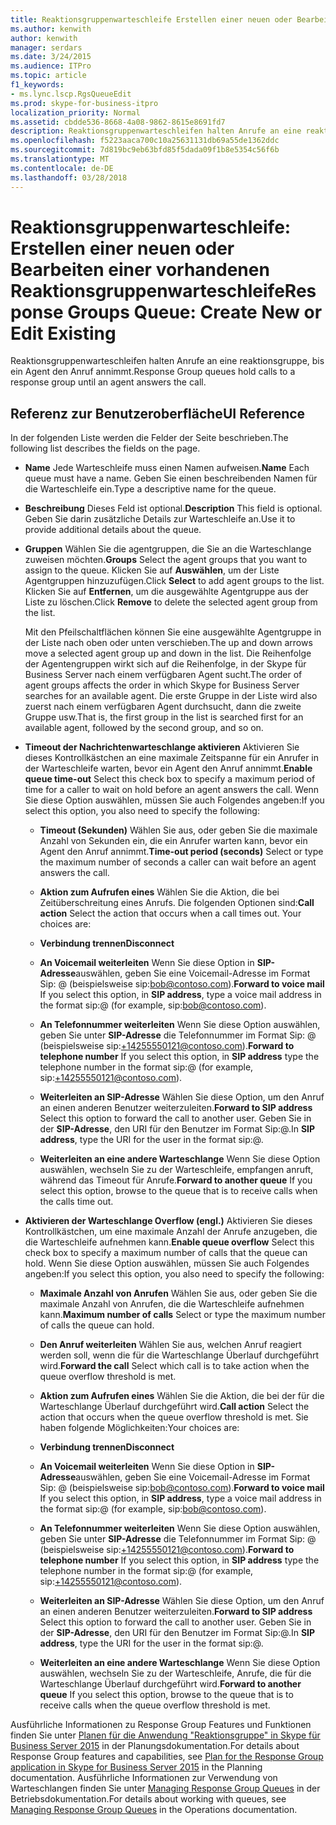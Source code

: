```yaml
---
title: Reaktionsgruppenwarteschleife Erstellen einer neuen oder Bearbeiten einer vorhandenen
ms.author: kenwith
author: kenwith
manager: serdars
ms.date: 3/24/2015
ms.audience: ITPro
ms.topic: article
f1_keywords:
- ms.lync.lscp.RgsQueueEdit
ms.prod: skype-for-business-itpro
localization_priority: Normal
ms.assetid: cbdde536-8668-4a08-9862-8615e8691fd7
description: Reaktionsgruppenwarteschleifen halten Anrufe an eine reaktionsgruppe, bis ein Agent den Anruf annimmt.
ms.openlocfilehash: f5223aaca700c10a25631131db69a55de1362ddc
ms.sourcegitcommit: 7d819bc9eb63bfd85f5dada09f1b8e5354c56f6b
ms.translationtype: MT
ms.contentlocale: de-DE
ms.lasthandoff: 03/28/2018
---
```

# <a name="response-groups-queue-create-new-or-edit-existing"></a><span data-ttu-id="bf4db-103">Reaktionsgruppenwarteschleife: Erstellen einer neuen oder Bearbeiten einer vorhandenen Reaktionsgruppenwarteschleife</span><span class="sxs-lookup"><span data-stu-id="bf4db-103">Response Groups Queue: Create New or Edit Existing</span></span>
 
<span data-ttu-id="bf4db-104">Reaktionsgruppenwarteschleifen halten Anrufe an eine reaktionsgruppe, bis ein Agent den Anruf annimmt.</span><span class="sxs-lookup"><span data-stu-id="bf4db-104">Response Group queues hold calls to a response group until an agent answers the call.</span></span>
  
## <a name="ui-reference"></a><span data-ttu-id="bf4db-105">Referenz zur Benutzeroberfläche</span><span class="sxs-lookup"><span data-stu-id="bf4db-105">UI Reference</span></span>

<span data-ttu-id="bf4db-106">In der folgenden Liste werden die Felder der Seite beschrieben.</span><span class="sxs-lookup"><span data-stu-id="bf4db-106">The following list describes the fields on the page.</span></span>
  
- <span data-ttu-id="bf4db-107">**Name** Jede Warteschleife muss einen Namen aufweisen.</span><span class="sxs-lookup"><span data-stu-id="bf4db-107">**Name** Each queue must have a name.</span></span> <span data-ttu-id="bf4db-108">Geben Sie einen beschreibenden Namen für die Warteschleife ein.</span><span class="sxs-lookup"><span data-stu-id="bf4db-108">Type a descriptive name for the queue.</span></span>
    
- <span data-ttu-id="bf4db-109">**Beschreibung** Dieses Feld ist optional.</span><span class="sxs-lookup"><span data-stu-id="bf4db-109">**Description** This field is optional.</span></span> <span data-ttu-id="bf4db-110">Geben Sie darin zusätzliche Details zur Warteschleife an.</span><span class="sxs-lookup"><span data-stu-id="bf4db-110">Use it to provide additional details about the queue.</span></span>
    
- <span data-ttu-id="bf4db-111">**Gruppen** Wählen Sie die agentgruppen, die Sie an die Warteschlange zuweisen möchten.</span><span class="sxs-lookup"><span data-stu-id="bf4db-111">**Groups** Select the agent groups that you want to assign to the queue.</span></span> <span data-ttu-id="bf4db-112">Klicken Sie auf **Auswählen**, um der Liste Agentgruppen hinzuzufügen.</span><span class="sxs-lookup"><span data-stu-id="bf4db-112">Click **Select** to add agent groups to the list.</span></span> <span data-ttu-id="bf4db-113">Klicken Sie auf **Entfernen**, um die ausgewählte Agentgruppe aus der Liste zu löschen.</span><span class="sxs-lookup"><span data-stu-id="bf4db-113">Click **Remove** to delete the selected agent group from the list.</span></span>
    
    <span data-ttu-id="bf4db-114">Mit den Pfeilschaltflächen können Sie eine ausgewählte Agentgruppe in der Liste nach oben oder unten verschieben.</span><span class="sxs-lookup"><span data-stu-id="bf4db-114">The up and down arrows move a selected agent group up and down in the list.</span></span> <span data-ttu-id="bf4db-115">Die Reihenfolge der Agentengruppen wirkt sich auf die Reihenfolge, in der Skype für Business Server nach einem verfügbaren Agent sucht.</span><span class="sxs-lookup"><span data-stu-id="bf4db-115">The order of agent groups affects the order in which Skype for Business Server searches for an available agent.</span></span> <span data-ttu-id="bf4db-116">Die erste Gruppe in der Liste wird also zuerst nach einem verfügbaren Agent durchsucht, dann die zweite Gruppe usw.</span><span class="sxs-lookup"><span data-stu-id="bf4db-116">That is, the first group in the list is searched first for an available agent, followed by the second group, and so on.</span></span>
    
- <span data-ttu-id="bf4db-117">**Timeout der Nachrichtenwarteschlange aktivieren** Aktivieren Sie dieses Kontrollkästchen an eine maximale Zeitspanne für ein Anrufer in der Warteschleife warten, bevor ein Agent den Anruf annimmt.</span><span class="sxs-lookup"><span data-stu-id="bf4db-117">**Enable queue time-out** Select this check box to specify a maximum period of time for a caller to wait on hold before an agent answers the call.</span></span> <span data-ttu-id="bf4db-118">Wenn Sie diese Option auswählen, müssen Sie auch Folgendes angeben:</span><span class="sxs-lookup"><span data-stu-id="bf4db-118">If you select this option, you also need to specify the following:</span></span>
    
  - <span data-ttu-id="bf4db-119">**Timeout (Sekunden)** Wählen Sie aus, oder geben Sie die maximale Anzahl von Sekunden ein, die ein Anrufer warten kann, bevor ein Agent den Anruf annimmt.</span><span class="sxs-lookup"><span data-stu-id="bf4db-119">**Time-out period (seconds)** Select or type the maximum number of seconds a caller can wait before an agent answers the call.</span></span>
    
  - <span data-ttu-id="bf4db-120">**Aktion zum Aufrufen eines** Wählen Sie die Aktion, die bei Zeitüberschreitung eines Anrufs. Die folgenden Optionen sind:</span><span class="sxs-lookup"><span data-stu-id="bf4db-120">**Call action** Select the action that occurs when a call times out. Your choices are:</span></span>
    
  - <span data-ttu-id="bf4db-121">**Verbindung trennen**</span><span class="sxs-lookup"><span data-stu-id="bf4db-121">**Disconnect**</span></span>
    
  - <span data-ttu-id="bf4db-122">**An Voicemail weiterleiten** Wenn Sie diese Option in **SIP-Adresse**auswählen, geben Sie eine Voicemail-Adresse im Format Sip:<username> @ <domainname> (beispielsweise sip:bob@contoso.com).</span><span class="sxs-lookup"><span data-stu-id="bf4db-122">**Forward to voice mail** If you select this option, in **SIP address**, type a voice mail address in the format sip:<username>@<domainname> (for example, sip:bob@contoso.com).</span></span>
    
  - <span data-ttu-id="bf4db-123">**An Telefonnummer weiterleiten** Wenn Sie diese Option auswählen, geben Sie unter **SIP-Adresse** die Telefonnummer im Format Sip:<number> @ <domainname> (beispielsweise sip:+14255550121@contoso.com).</span><span class="sxs-lookup"><span data-stu-id="bf4db-123">**Forward to telephone number** If you select this option, in **SIP address** type the telephone number in the format sip:<number>@<domainname> (for example, sip:+14255550121@contoso.com).</span></span>
    
  - <span data-ttu-id="bf4db-124">**Weiterleiten an SIP-Adresse** Wählen Sie diese Option, um den Anruf an einen anderen Benutzer weiterzuleiten.</span><span class="sxs-lookup"><span data-stu-id="bf4db-124">**Forward to SIP address** Select this option to forward the call to another user.</span></span> <span data-ttu-id="bf4db-125">Geben Sie in der **SIP-Adresse**, den URI für den Benutzer im Format Sip:<username>@<domainname>.</span><span class="sxs-lookup"><span data-stu-id="bf4db-125">In **SIP address**, type the URI for the user in the format sip:<username>@<domainname>.</span></span>
    
  - <span data-ttu-id="bf4db-126">**Weiterleiten an eine andere Warteschlange** Wenn Sie diese Option auswählen, wechseln Sie zu der Warteschleife, empfangen anruft, während das Timeout für Anrufe.</span><span class="sxs-lookup"><span data-stu-id="bf4db-126">**Forward to another queue** If you select this option, browse to the queue that is to receive calls when the calls time out.</span></span>
    
- <span data-ttu-id="bf4db-127">**Aktivieren der Warteschlange Overflow (engl.)** Aktivieren Sie dieses Kontrollkästchen, um eine maximale Anzahl der Anrufe anzugeben, die die Warteschleife aufnehmen kann.</span><span class="sxs-lookup"><span data-stu-id="bf4db-127">**Enable queue overflow** Select this check box to specify a maximum number of calls that the queue can hold.</span></span> <span data-ttu-id="bf4db-128">Wenn Sie diese Option auswählen, müssen Sie auch Folgendes angeben:</span><span class="sxs-lookup"><span data-stu-id="bf4db-128">If you select this option, you also need to specify the following:</span></span>
    
  - <span data-ttu-id="bf4db-129">**Maximale Anzahl von Anrufen** Wählen Sie aus, oder geben Sie die maximale Anzahl von Anrufen, die die Warteschleife aufnehmen kann.</span><span class="sxs-lookup"><span data-stu-id="bf4db-129">**Maximum number of calls** Select or type the maximum number of calls the queue can hold.</span></span>
    
  - <span data-ttu-id="bf4db-130">**Den Anruf weiterleiten** Wählen Sie aus, welchen Anruf reagiert werden soll, wenn die für die Warteschlange Überlauf durchgeführt wird.</span><span class="sxs-lookup"><span data-stu-id="bf4db-130">**Forward the call** Select which call is to take action when the queue overflow threshold is met.</span></span>
    
  - <span data-ttu-id="bf4db-131">**Aktion zum Aufrufen eines** Wählen Sie die Aktion, die bei der für die Warteschlange Überlauf durchgeführt wird.</span><span class="sxs-lookup"><span data-stu-id="bf4db-131">**Call action** Select the action that occurs when the queue overflow threshold is met.</span></span> <span data-ttu-id="bf4db-132">Sie haben folgende Möglichkeiten:</span><span class="sxs-lookup"><span data-stu-id="bf4db-132">Your choices are:</span></span>
    
  - <span data-ttu-id="bf4db-133">**Verbindung trennen**</span><span class="sxs-lookup"><span data-stu-id="bf4db-133">**Disconnect**</span></span>
    
  - <span data-ttu-id="bf4db-134">**An Voicemail weiterleiten** Wenn Sie diese Option in **SIP-Adresse**auswählen, geben Sie eine Voicemail-Adresse im Format Sip:<username> @ <domainname> (beispielsweise sip:bob@contoso.com).</span><span class="sxs-lookup"><span data-stu-id="bf4db-134">**Forward to voice mail** If you select this option, in **SIP address**, type a voice mail address in the format sip:<username>@<domainname> (for example, sip:bob@contoso.com).</span></span>
    
  - <span data-ttu-id="bf4db-135">**An Telefonnummer weiterleiten** Wenn Sie diese Option auswählen, geben Sie unter **SIP-Adresse** die Telefonnummer im Format Sip:<number> @ <domainname> (beispielsweise sip:+14255550121@contoso.com).</span><span class="sxs-lookup"><span data-stu-id="bf4db-135">**Forward to telephone number** If you select this option, in **SIP address** type the telephone number in the format sip:<number>@<domainname> (for example, sip:+14255550121@contoso.com).</span></span>
    
  - <span data-ttu-id="bf4db-136">**Weiterleiten an SIP-Adresse** Wählen Sie diese Option, um den Anruf an einen anderen Benutzer weiterzuleiten.</span><span class="sxs-lookup"><span data-stu-id="bf4db-136">**Forward to SIP address** Select this option to forward the call to another user.</span></span> <span data-ttu-id="bf4db-137">Geben Sie in der **SIP-Adresse**, den URI für den Benutzer im Format Sip:<username>@<domainname>.</span><span class="sxs-lookup"><span data-stu-id="bf4db-137">In **SIP address**, type the URI for the user in the format sip:<username>@<domainname>.</span></span>
    
  - <span data-ttu-id="bf4db-138">**Weiterleiten an eine andere Warteschlange** Wenn Sie diese Option auswählen, wechseln Sie zu der Warteschleife, Anrufe, die für die Warteschlange Überlauf durchgeführt wird.</span><span class="sxs-lookup"><span data-stu-id="bf4db-138">**Forward to another queue** If you select this option, browse to the queue that is to receive calls when the queue overflow threshold is met.</span></span>
    
<span data-ttu-id="bf4db-139">Ausführliche Informationen zu Response Group Features und Funktionen finden Sie unter [Planen für die Anwendung "Reaktionsgruppe" in Skype für Business Server 2015](../../plan-your-deployment/enterprise-voice-solution/response-group.md) in der Planungsdokumentation.</span><span class="sxs-lookup"><span data-stu-id="bf4db-139">For details about Response Group features and capabilities, see [Plan for the Response Group application in Skype for Business Server 2015](../../plan-your-deployment/enterprise-voice-solution/response-group.md) in the Planning documentation.</span></span> <span data-ttu-id="bf4db-140">Ausführliche Informationen zur Verwendung von Warteschlangen finden Sie unter [Managing Response Group Queues](http://technet.microsoft.com/library/1e91720c-ab67-4dfb-b30c-0ef2a8012310.aspx) in der Betriebsdokumentation.</span><span class="sxs-lookup"><span data-stu-id="bf4db-140">For details about working with queues, see [Managing Response Group Queues](http://technet.microsoft.com/library/1e91720c-ab67-4dfb-b30c-0ef2a8012310.aspx) in the Operations documentation.</span></span>
  

